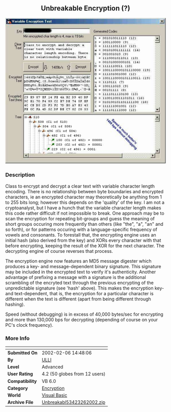 ﻿<div align="center">

## Unbreakable Encryption \(?\)

<img src="PIC20022692388529.jpg">
</div>

### Description

Class to encrypt and decrypt a clear text with variable character length encoding. There is no relationship between byte boundaries and encrypted characters, ie an encrypted character may theoretically be anything from 1 to 255 bits long; however this depends on the 'quality' of the key. I am not a cryptoanalyst, but I have a hunch that the variable character length makes this code rather difficult if not impossible to break. One approach may be to scan the encryption for repeating bit-groups and guess the meaning of short groups occuring more frequently than others (like "the", "a", "an" and so forth), or for patterns occuring with a language-specific frequency of vowels and consonants. To forestall that, the encrypting engine uses an initial hash (also derived from the key) and XORs every character with that before encrypting, keeping the result of the XOR for the next character. The decrypting engine of course reverses that process.

The encryption engine now features an MD5 message digester which produces a key- and message-dependent binary signature. This signature may be included in the encrypted text to verify it's authenticity. Another advantage of prefixing a message with a signature is the additional scrambling of the encryted text through the previous encrypting of the unpredictable signature (see 'hash' above). This makes the encryption key- and text-dependent, that is, the encryption for a particular character is different when the text is different (apart from being different through hashing).

Speed (without debugging) is in excess of 40,000 bytes/sec for encrypting and more than 130,000 bps for decrypting (depending of course on your PC's clock frequency).
 
### More Info
 


<span>             |<span>
---                |---
**Submitted On**   |2002-02-06 14:48:06
**By**             |[ULLI](https://github.com/Planet-Source-Code/PSCIndex/blob/master/ByAuthor/ulli.md)
**Level**          |Advanced
**User Rating**    |4.2 (50 globes from 12 users)
**Compatibility**  |VB 6\.0
**Category**       |[Encryption](https://github.com/Planet-Source-Code/PSCIndex/blob/master/ByCategory/encryption__1-48.md)
**World**          |[Visual Basic](https://github.com/Planet-Source-Code/PSCIndex/blob/master/ByWorld/visual-basic.md)
**Archive File**   |[Unbreakabl53423262002\.zip](https://github.com/Planet-Source-Code/ulli-unbreakable-encryption__1-31536/archive/master.zip)








